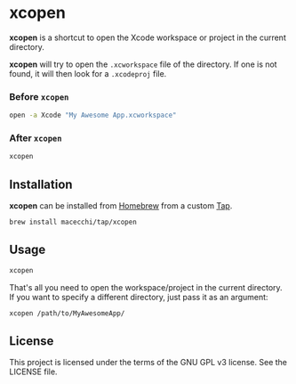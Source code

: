 # xcopen

__xcopen__ is a shortcut to open the Xcode workspace or project in the current directory.

__xcopen__ will try to open the `.xcworkspace` file of the directory. If one is not found, it will then look for a `.xcodeproj` file.


### Before `xcopen`

```bash
open -a Xcode "My Awesome App.xcworkspace"
```


### After `xcopen`

```bash
xcopen
```

## Installation

__xcopen__ can be installed from [Homebrew](http://brew.sh) from a custom [Tap](https://github.com/Homebrew/brew/blob/master/share/doc/homebrew/How-to-Create-and-Maintain-a-Tap.md#how-to-create-and-maintain-a-tap).

```bash
brew install macecchi/tap/xcopen
```


## Usage

```bash
xcopen
```

That's all you need to open the workspace/project in the current directory. If you want to specify a different directory, just pass it as an argument:

```bash
xcopen /path/to/MyAwesomeApp/
```


## License

This project is licensed under the terms of the GNU GPL v3 license. See the LICENSE file.